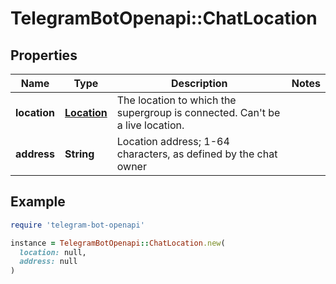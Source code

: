 # TelegramBotOpenapi::ChatLocation

## Properties

| Name | Type | Description | Notes |
| ---- | ---- | ----------- | ----- |
| **location** | [**Location**](Location.md) | The location to which the supergroup is connected. Can&#39;t be a live location. |  |
| **address** | **String** | Location address; 1-64 characters, as defined by the chat owner |  |

## Example

```ruby
require 'telegram-bot-openapi'

instance = TelegramBotOpenapi::ChatLocation.new(
  location: null,
  address: null
)
```

